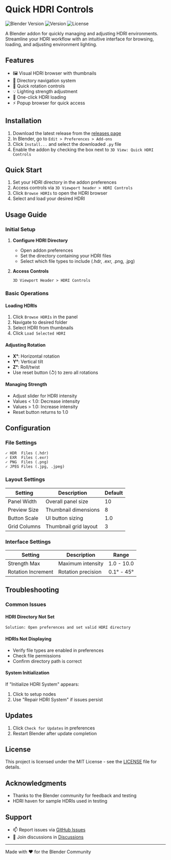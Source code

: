 # Quick HDRI Controls

![Blender Version](https://img.shields.io/badge/Blender-4.2.0+-blue.svg)
![Version](https://img.shields.io/badge/Version-0.8-green.svg)
![License](https://img.shields.io/badge/License-MIT-yellow.svg)

A Blender addon for quickly managing and adjusting HDRI environments. Streamline your HDRI workflow with an intuitive interface for browsing, loading, and adjusting environment lighting.

## Features

- 🖼️ Visual HDRI browser with thumbnails
- 📂 Directory navigation system
- 🔄 Quick rotation controls
- 💡 Lighting strength adjustment
- 🎯 One-click HDRI loading
- ⚡ Popup browser for quick access

## Installation

1. Download the latest release from the [releases page](https://github.com/mdreece/Quick-HDRI-Controls/releases)
2. In Blender, go to `Edit > Preferences > Add-ons`
3. Click `Install...` and select the downloaded `.py` file
4. Enable the addon by checking the box next to `3D View: Quick HDRI Controls`

## Quick Start

1. Set your HDRI directory in the addon preferences
2. Access controls via `3D Viewport header > HDRI Controls`
3. Click `Browse HDRIs` to open the HDRI browser
4. Select and load your desired HDRI

## Usage Guide

### Initial Setup

1. **Configure HDRI Directory**
   - Open addon preferences
   - Set the directory containing your HDRI files
   - Select which file types to include (.hdr, .exr, .png, .jpg)

2. **Access Controls**
   ```
   3D Viewport Header > HDRI Controls
   ```

### Basic Operations

#### Loading HDRIs
1. Click `Browse HDRIs` in the panel
2. Navigate to desired folder
3. Select HDRI from thumbnails
4. Click `Load Selected HDRI`

#### Adjusting Rotation
- **X°**: Horizontal rotation
- **Y°**: Vertical tilt
- **Z°**: Roll/twist
- Use reset button (↺) to zero all rotations

#### Managing Strength
- Adjust slider for HDRI intensity
- Values < 1.0: Decrease intensity
- Values > 1.0: Increase intensity
- Reset button returns to 1.0

## Configuration

### File Settings
```
✓ HDR  Files (.hdr)
✓ EXR  Files (.exr)
✓ PNG  Files (.png)
✓ JPEG Files (.jpg, .jpeg)
```

### Layout Settings
| Setting | Description | Default |
|---------|-------------|---------|
| Panel Width | Overall panel size | 10 |
| Preview Size | Thumbnail dimensions | 8 |
| Button Scale | UI button sizing | 1.0 |
| Grid Columns | Thumbnail grid layout | 3 |

### Interface Settings
| Setting | Description | Range |
|---------|-------------|-------|
| Strength Max | Maximum intensity | 1.0 - 10.0 |
| Rotation Increment | Rotation precision | 0.1° - 45° |

## Troubleshooting

### Common Issues

#### HDRI Directory Not Set
```
Solution: Open preferences and set valid HDRI directory
```

#### HDRIs Not Displaying
- Verify file types are enabled in preferences
- Check file permissions
- Confirm directory path is correct

#### System Initialization
If "Initialize HDRI System" appears:
1. Click to setup nodes
2. Use "Repair HDRI System" if issues persist

## Updates

1. Click `Check for Updates` in preferences
2. Restart Blender after update completion

## License

This project is licensed under the MIT License - see the [LICENSE](LICENSE) file for details.

## Acknowledgments

- Thanks to the Blender community for feedback and testing
- HDRI haven for sample HDRIs used in testing

## Support

- 📫 Report issues via [GitHub Issues](https://github.com/mdreece/Quick-HDRI-Controls/issues)
- 💬 Join discussions in [Discussions](https://github.com/mdreece/Quick-HDRI-Controls/discussions)

---
Made with ❤️ for the Blender Community
